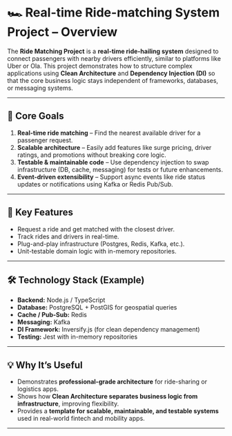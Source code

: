 # 🏎️ Real-time Ride-matching System Project – Overview

The **Ride Matching Project** is a **real-time ride-hailing system** designed to connect passengers with nearby drivers efficiently, similar to platforms like Uber or Ola. This project demonstrates how to structure complex applications using **Clean Architecture** and **Dependency Injection (DI)** so that the core business logic stays independent of frameworks, databases, or messaging systems.

---

## 🎯 Core Goals

1. **Real-time ride matching** – Find the nearest available driver for a passenger request.
2. **Scalable architecture** – Easily add features like surge pricing, driver ratings, and promotions without breaking core logic.
3. **Testable & maintainable code** – Use dependency injection to swap infrastructure (DB, cache, messaging) for tests or future enhancements.
4. **Event-driven extensibility** – Support async events like ride status updates or notifications using Kafka or Redis Pub/Sub.

---

## 🔑 Key Features

- Request a ride and get matched with the closest driver.
- Track rides and drivers in real-time.
- Plug-and-play infrastructure (Postgres, Redis, Kafka, etc.).
- Unit-testable domain logic with in-memory repositories.

---

## 🛠️ Technology Stack (Example)

- **Backend:** Node.js / TypeScript
- **Database:** PostgreSQL + PostGIS for geospatial queries
- **Cache / Pub-Sub:** Redis
- **Messaging:** Kafka
- **DI Framework:** Inversify.js (for clean dependency management)
- **Testing:** Jest with in-memory repositories

---

## 💡 Why It’s Useful

- Demonstrates **professional-grade architecture** for ride-sharing or logistics apps.
- Shows how **Clean Architecture separates business logic from infrastructure**, improving flexibility.
- Provides a **template for scalable, maintainable, and testable systems** used in real-world fintech and mobility apps.

---
